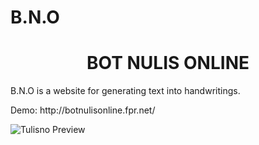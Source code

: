 # B.N.O
<h1 align="center">BOT NULIS ONLINE</h1>

<p>
 B.N.O is a website for generating text into handwritings.
</p>
Demo: http://botnulisonline.fpr.net/
<br>

![Tulisno Preview](https://i.ibb.co.com/2hPxxV9/bno.png)
